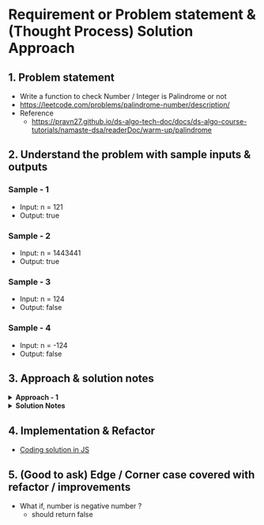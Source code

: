 # Requirement or Problem statement & (Thought Process) Solution Approach

## 1. Problem statement

- Write a function to check Number / Integer is Palindrome or not
- https://leetcode.com/problems/palindrome-number/description/
- Reference
  - https://pravn27.github.io/ds-algo-tech-doc/docs/ds-algo-course-tutorials/namaste-dsa/readerDoc/warm-up/palindrome

## 2. Understand the problem with sample inputs & outputs

### Sample - 1

- Input: n = 121
- Output: true

### Sample - 2

- Input: n = 1443441
- Output: true

### Sample - 3

- Input: n = 124
- Output: false

### Sample - 4

- Input: n = -124
- Output: false

## 3. Approach & solution notes

<details>
  <summary><b>Approach - 1</b></summary>

- Thought Process / Approach

  - run While until n < 0
    - get last digit of num, by % operator as n % 10
    - create reverse num
      - rev = (rev \* 10) + rem;
    - remove last digit of num
      - Math.floor(n/10)
  - compare original num with reversed num, based on that return true / false
  - why Divide, Remainder number by 10
    - Why 10 ? All possible digits 0, 1, ..... 9 will occur, means 0 to 9 will get total count as 10

- ![alt text](./img/approach1.1.png)
- ![alt text](./img/approach1.2.png)
- ![alt text](./img/solution.png)

- Make sure dry run with sample examples with notebooks

- Complexity

  - Time Complexity: O(d), where d is number of digits
  - Space Complexity: O(1)

</details>

<details>
  <summary><b>Solution Notes</b></summary>

- ![alt text](./img/solution1.1.png)
- ![alt text](./img/solution1.2.png)

</details>

## 4. Implementation & Refactor

- [Coding solution in JS](./index.js)

## 5. (Good to ask) Edge / Corner case covered with refactor / improvements

- What if, number is negative number ?
  - should return false
